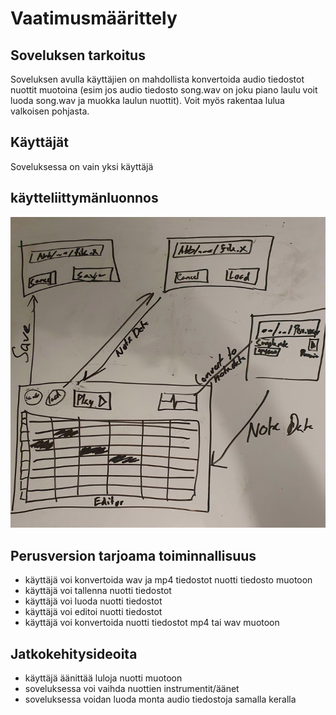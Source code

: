 # Vaatimusmäärittely
## Soveluksen tarkoitus
Soveluksen avulla käyttäjien on mahdollista konvertoida audio tiedostot nuottit muotoina (esim jos audio tiedosto song.wav on joku piano laulu voit luoda song.wav ja muokka laulun nuottit). Voit myös rakentaa lulua valkoisen pohjasta.
## Käyttäjät
Soveluksessa on vain yksi käyttäjä
## käytteliittymänluonnos
![cool image](https://raw.githubusercontent.com/Stenbras/ot-harjoitustyo/master/AudioProject/Dokumentaatio/kuvat/ui.png)
## Perusversion tarjoama toiminnallisuus
 - käyttäjä voi konvertoida wav ja mp4 tiedostot nuotti tiedosto muotoon
 - käyttäjä voi tallenna nuotti tiedostot
 - käyttäjä voi luoda nuotti tiedostot
 - käyttäjä voi editoi nuotti tiedostot
 - käyttäjä voi konvertoida nuotti tiedostot mp4 tai wav muotoon
## Jatkokehitysideoita
 - käyttäjä äänittää luloja nuotti muotoon
 - soveluksessa voi vaihda nuottien instrumentit/äänet
 - soveluksessa voidan luoda monta audio tiedostoja samalla keralla
